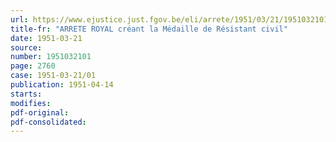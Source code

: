 ```yaml
---
url: https://www.ejustice.just.fgov.be/eli/arrete/1951/03/21/1951032101/justel
title-fr: "ARRETE ROYAL créant la Médaille de Résistant civil"
date: 1951-03-21
source:
number: 1951032101
page: 2760
case: 1951-03-21/01
publication: 1951-04-14
starts:
modifies:
pdf-original:
pdf-consolidated:
---
```


